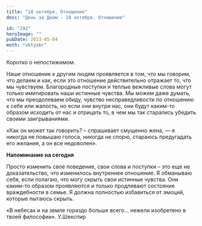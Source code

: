 ```yaml
---
title: "18 октября. Отношение"
desc: "День за Днем - 18 октября. Отношение"

id: "292"
heroImage: ""
pubDate: 2023-05-04
moth: "oktyabr"
---
```


Коротко о непостижимом.

Наше отношение к другим людям проявляется в том, что мы говорим, что делаем и
как, если это отношение действительно отражает то, что мы чувствуем.
Благородные поступки и теплые вежливые слова могут только имитировать наши
истинные чувства. Мы можем даже думать, что мы преодолеваем обиду, чувство
несправедливости по отношению к себе или жалость, но если они внутри нас, они
будут каким-то образом исходить от нас и отрицать то, в чем мы так старались
убедить своими заигрываниями.

«Как он может так говорить? – спрашивает смущенно жена, — я никогда не повышаю
голоса, никогда не спорю, стараюсь предугадать его желания, а он все
недоволен».

**Напоминание на сегодня**

Просто изменить свое поведение, свои слова и поступки – это еще не
доказательство, что изменилось внутреннее отношение. Я обманываю себя, если
полагаю, что могу скрыть свои истинные чувства. Они каким-то образом
проявляются и только продлевают состояние враждебности в семье. Я должна
полностью избавиться от эмоций, которые пытаюсь скрыть.

«В небесах и на земле гораздо больше всего… нежели изобретено в твоей
философии». У.Шекспир
